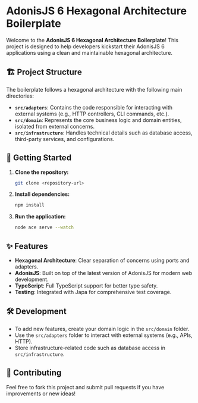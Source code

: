 # AdonisJS 6 Hexagonal Architecture Boilerplate

Welcome to the **AdonisJS 6 Hexagonal Architecture Boilerplate**! This project is designed to help developers kickstart their AdonisJS 6 applications using a clean and maintainable hexagonal architecture.

## 🏗️ Project Structure

The boilerplate follows a hexagonal architecture with the following main directories:

- **`src/adapters`**: Contains the code responsible for interacting with external systems (e.g., HTTP controllers, CLI commands, etc.).
- **`src/domain`**: Represents the core business logic and domain entities, isolated from external concerns.
- **`src/infrastructure`**: Handles technical details such as database access, third-party services, and configurations.

## 🚀 Getting Started

1. **Clone the repository:**

   ```bash
   git clone <repository-url>
   ```

2. **Install dependencies:**

   ```bash
   npm install
   ```

3. **Run the application:**

   ```bash
   node ace serve --watch
   ```

## ✨ Features

- **Hexagonal Architecture**: Clear separation of concerns using ports and adapters.
- **AdonisJS**: Built on top of the latest version of AdonisJS for modern web development.
- **TypeScript**: Full TypeScript support for better type safety.
- **Testing**: Integrated with Japa for comprehensive test coverage.

## 🛠️ Development

- To add new features, create your domain logic in the `src/domain` folder.
- Use the `src/adapters` folder to interact with external systems (e.g., APIs, HTTP).
- Store infrastructure-related code such as database access in `src/infrastructure`.

## 🤝 Contributing

Feel free to fork this project and submit pull requests if you have improvements or new ideas!
